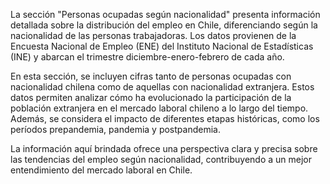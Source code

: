 La sección "Personas ocupadas según nacionalidad" presenta información detallada sobre la distribución del empleo en Chile, diferenciando según la nacionalidad de las personas trabajadoras. Los datos provienen de la Encuesta Nacional de Empleo (ENE) del Instituto Nacional de Estadísticas (INE) y abarcan el trimestre diciembre-enero-febrero de cada año.

En esta sección, se incluyen cifras tanto de personas ocupadas con nacionalidad chilena como de aquellas con nacionalidad extranjera. Estos datos permiten analizar cómo ha evolucionado la participación de la población extranjera en el mercado laboral chileno a lo largo del tiempo. Además, se considera el impacto de diferentes etapas históricas, como los períodos prepandemia, pandemia y postpandemia.

La información aquí brindada ofrece una perspectiva clara y precisa sobre las tendencias del empleo según nacionalidad, contribuyendo a un mejor entendimiento del mercado laboral en Chile.
